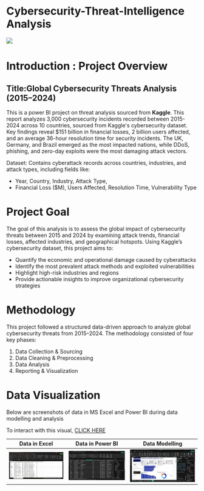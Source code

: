 # Cybersecurity-Threat-Intelligence Analysis

![](Banner.jpg)

# Introduction : Project Overview

## Title:Global Cybersecurity Threats Analysis (2015–2024)
This is a power BI project on threat analysis sourced from **Kaggle**.
This report analyzes 3,000 cybersecurity incidents recorded between 2015-2024 across 10 countries, sourced from Kaggle's cybersecurity dataset. Key findings reveal $151 billion in financial losses, 2 billion users affected, and an average 36-hour resolution time for security incidents. The UK, Germany, and Brazil emerged as the most impacted nations, while DDoS, phishing, and zero-day exploits were the most damaging attack vectors.

Dataset: Contains cyberattack records across countries, industries, and attack types, including fields like:
-  Year, Country, Industry, Attack Type,
-  Financial Loss ($M), Users Affected, Resolution Time, Vulnerability Type

# Project Goal
The goal of this analysis is to assess the global impact of cybersecurity threats between 2015 and 2024 by examining attack trends, financial losses, affected industries, and geographical hotspots. Using Kaggle’s cybersecurity dataset, this project aims to:

-  Quantify the economic and operational damage caused by cyberattacks
-  Identify the most prevalent attack methods and exploited vulnerabilities
-  Highlight high-risk industries and regions
-  Provide actionable insights to improve organizational cybersecurity strategies

#  Methodology
This project followed a structured data-driven approach to analyze global cybersecurity threats from 2015–2024. The methodology consisted of four key phases:

1. Data Collection & Sourcing
2. Data Cleaning & Preprocessing
3. Data Analysis
4. Reporting & Visualization

# Data Visualization

Below are screenshots of data in MS Excel and Power BI during data modelling and analysis

To interact with this visual, [CLICK HERE](https://app.powerbi.com/groups/me/reports/a8ffdf04-4321-4edb-a989-ab2786781005/b244115d95e46990e36e?experience=power-bi)

Data in Excel                        | Data in Power BI                     | Data Modelling
:-----------------------------------:| :-----------------------------------:| :-----------------------------------:
![](Excel.jpg)                       |   ![](Pbi_data.jpg)                  |    ![](pbi.jpg)



